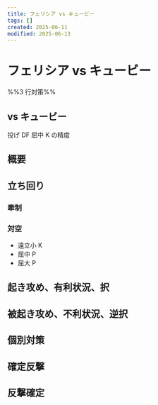 ```yaml
---
title: フェリシア vs キュービー
tags: []
created: 2025-06-11
modified: 2025-06-13
---
```


# フェリシア vs キュービー

%%3 行対策%%

## vs キュービー

投げ
DF
屈中 K の精度

## 概要

## 立ち回り

### 牽制

### 対空

- 遠立小 K
- 屈中 P
- 屈大 P

## 起き攻め、有利状況、択

## 被起き攻め、不利状況、逆択

## 個別対策

## 確定反撃

## 反撃確定
